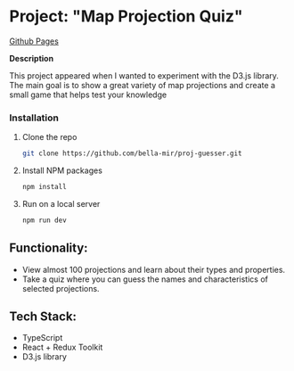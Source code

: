 # Project: "Map Projection Quiz"

[Github Pages](https://bella-mir.github.io/proj-guesser/)

**Description**

This project appeared when I wanted to experiment with the D3.js library. The main goal is to show a great variety of map projections and create a small game that helps test your knowledge

### Installation

1. Clone the repo
   ```sh
   git clone https://github.com/bella-mir/proj-guesser.git
   ```
2. Install NPM packages
   ```sh
   npm install
   ```
3. Run on a local server
   ```sh
   npm run dev
   ```

## Functionality:

- View almost 100 projections and learn about their types and properties.
- Take a quiz where you can guess the names and characteristics of selected projections.

## Tech Stack:

- TypeScript
- React + Redux Toolkit
- D3.js library
